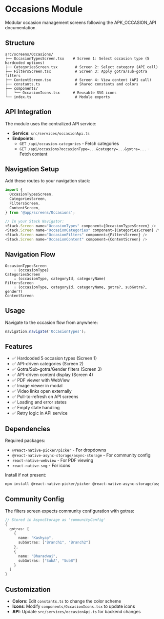 # Occasions Module

Modular occasion management screens following the APK_OCCASION_API documentation.

## Structure

```
src/screens/Occasions/
├── OccasionTypesScreen.tsx    # Screen 1: Select occasion type (5 hardcoded options)
├── CategoriesScreen.tsx        # Screen 2: Select category (API call)
├── FiltersScreen.tsx           # Screen 3: Apply gotra/sub-gotra filters
├── ContentScreen.tsx           # Screen 4: View content (API call)
├── constants.ts                # Shared constants and colors
├── components/
│   └── OccasionIcons.tsx      # Reusable SVG icons
└── index.ts                    # Module exports
```

## API Integration

The module uses the centralized API service:
- **Service**: `src/services/occasionApi.ts`
- **Endpoints**:
  - `GET /api/occasion-categories` - Fetch categories
  - `GET /api/occasions?occasionType=...&category=...&gotra=...` - Fetch content

## Navigation Setup

Add these routes to your navigation stack:

```typescript
import {
  OccasionTypesScreen,
  CategoriesScreen,
  FiltersScreen,
  ContentScreen,
} from '@app/screens/Occasions';

// In your Stack Navigator:
<Stack.Screen name="OccasionTypes" component={OccasionTypesScreen} />
<Stack.Screen name="OccasionCategories" component={CategoriesScreen} />
<Stack.Screen name="OccasionFilters" component={FiltersScreen} />
<Stack.Screen name="OccasionContent" component={ContentScreen} />
```

## Navigation Flow

```
OccasionTypesScreen
    ↓ (occasionType)
CategoriesScreen
    ↓ (occasionType, categoryId, categoryName)
FiltersScreen
    ↓ (occasionType, categoryId, categoryName, gotra?, subGotra?, gender?)
ContentScreen
```

## Usage

Navigate to the occasion flow from anywhere:

```typescript
navigation.navigate('OccasionTypes');
```

## Features

- ✅ Hardcoded 5 occasion types (Screen 1)
- ✅ API-driven categories (Screen 2)
- ✅ Gotra/Sub-gotra/Gender filters (Screen 3)
- ✅ API-driven content display (Screen 4)
- ✅ PDF viewer with WebView
- ✅ Image viewer in modal
- ✅ Video links open externally
- ✅ Pull-to-refresh on API screens
- ✅ Loading and error states
- ✅ Empty state handling
- ✅ Retry logic in API service

## Dependencies

Required packages:
- `@react-native-picker/picker` - For dropdowns
- `@react-native-async-storage/async-storage` - For community config
- `react-native-webview` - For PDF viewing
- `react-native-svg` - For icons

Install if not present:
```bash
npm install @react-native-picker/picker @react-native-async-storage/async-storage react-native-webview react-native-svg
```

## Community Config

The filters screen expects community configuration with gotras:

```typescript
// Stored in AsyncStorage as 'communityConfig'
{
  gotras: [
    {
      name: "Kashyap",
      subGotras: ["Branch1", "Branch2"]
    },
    {
      name: "Bharadwaj",
      subGotras: ["SubA", "SubB"]
    }
  ]
}
```

## Customization

- **Colors**: Edit `constants.ts` to change the color scheme
- **Icons**: Modify `components/OccasionIcons.tsx` to update icons
- **API**: Update `src/services/occasionApi.ts` for backend changes
